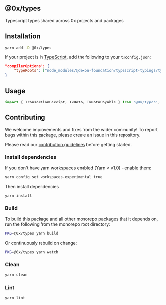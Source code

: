 ## @0x/types

Typescript types shared across 0x projects and packages

## Installation

```bash
yarn add -D @0x/types
```

If your project is in [TypeScript](https://www.typescriptlang.org/), add the following to your `tsconfig.json`:

```json
"compilerOptions": {
    "typeRoots": ["node_modules/@dexon-foundation/typescript-typings/types", "node_modules/@types"],
}
```

## Usage

```javascript
import { TransactionReceipt, TxData, TxDataPayable } from '@0x/types';
```

## Contributing

We welcome improvements and fixes from the wider community! To report bugs within this package, please create an issue in this repository.

Please read our [contribution guidelines](../../CONTRIBUTING.md) before getting started.

### Install dependencies

If you don't have yarn workspaces enabled (Yarn < v1.0) - enable them:

```bash
yarn config set workspaces-experimental true
```

Then install dependencies

```bash
yarn install
```

### Build

To build this package and all other monorepo packages that it depends on, run the following from the monorepo root directory:

```bash
PKG=@0x/types yarn build
```

Or continuously rebuild on change:

```bash
PKG=@0x/types yarn watch
```

### Clean

```bash
yarn clean
```

### Lint

```bash
yarn lint
```
